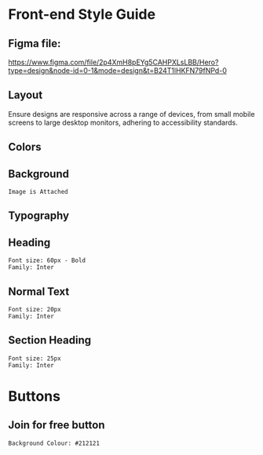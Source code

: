 # Front-end Style Guide

## Figma file:

https://www.figma.com/file/2p4XmH8pEYg5CAHPXLsLBB/Hero?type=design&node-id=0-1&mode=design&t=B24T1lHKFN79fNPd-0

## Layout

Ensure designs are responsive across a range of devices, from small mobile screens to large desktop monitors, adhering to accessibility standards.

## Colors

## Background

	Image is Attached

## Typography

## Heading

    Font size: 60px - Bold
    Family: Inter

## Normal Text

    Font size: 20px
    Family: Inter

## Section Heading

	Font size: 25px
	Family: Inter

# Buttons

## Join for free button

	Background Colour: #212121


    



